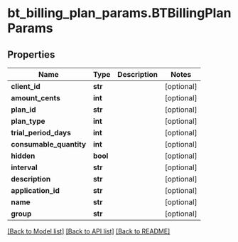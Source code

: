 # bt_billing_plan_params.BTBillingPlanParams

## Properties
Name | Type | Description | Notes
------------ | ------------- | ------------- | -------------
**client_id** | **str** |  | [optional] 
**amount_cents** | **int** |  | [optional] 
**plan_id** | **str** |  | [optional] 
**plan_type** | **int** |  | [optional] 
**trial_period_days** | **int** |  | [optional] 
**consumable_quantity** | **int** |  | [optional] 
**hidden** | **bool** |  | [optional] 
**interval** | **str** |  | [optional] 
**description** | **str** |  | [optional] 
**application_id** | **str** |  | [optional] 
**name** | **str** |  | [optional] 
**group** | **str** |  | [optional] 

[[Back to Model list]](../README.md#documentation-for-models) [[Back to API list]](../README.md#documentation-for-api-endpoints) [[Back to README]](../README.md)


